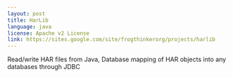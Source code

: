 ```yaml
---
layout: post
title: HarLib
language: java
license: Apache v2 License
link: https://sites.google.com/site/frogthinkerorg/projects/harlib
---
```


Read/write HAR files from Java, Database mapping of HAR objects into any databases through JDBC
